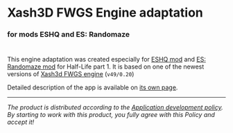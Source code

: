 # Xash3D FWGS Engine adaptation
### for mods **ESHQ** and **ES: Randomaze**

#

This engine adaptation was created especially for [ESHQ mod](https://moddb.com/mods/eshq)
and [ES: Randomaze mod](https://moddb.com/mods/esrm) for Half-Life part 1.
It is based on one of the newest versions of [Xash3d FWGS engine](https://github.com/FWGS/xash3d-fwgs) (`v49/0.20`)

Detailed description of the app is available on [its own page](https://adslbarxatov.github.io/Xash3d-FWGS-for-ESHQ).

---

*The product is distributed according to the [Application development policy](https://adslbarxatov.github.io/ADP).
By starting to work with this product, you fully agree with this Policy and accept it!*
